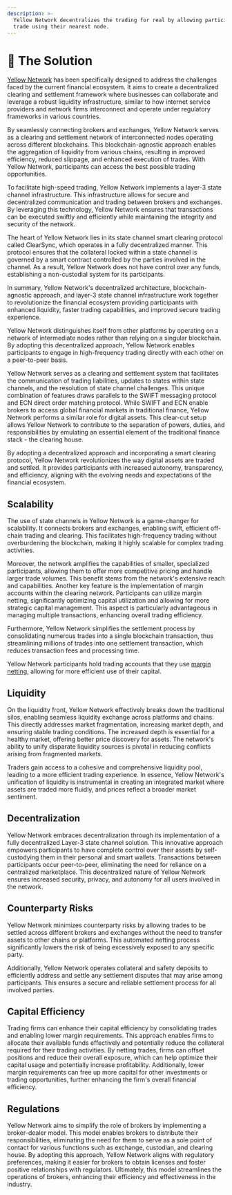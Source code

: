 ```yaml
---
description: >-
  Yellow Network decentralizes the trading for real by allowing participants to
  trade using their nearest node.
---
```


# 🚀 The Solution

[Yellow Network](https://www.yellow.org/) has been specifically designed to address the challenges faced by the current financial ecosystem. It aims to create a decentralized clearing and settlement framework where businesses can collaborate and leverage a robust liquidity infrastructure, similar to how internet service providers and network firms interconnect and operate under regulatory frameworks in various countries.

By seamlessly connecting brokers and exchanges, Yellow Network serves as a clearing and settlement network of interconnected nodes operating across different blockchains. This blockchain-agnostic approach enables the aggregation of liquidity from various chains, resulting in improved efficiency, reduced slippage, and enhanced execution of trades. With Yellow Network, participants can access the best possible trading opportunities.

To facilitate high-speed trading, Yellow Network implements a layer-3 state channel infrastructure. This infrastructure allows for secure and decentralized communication and trading between brokers and exchanges. By leveraging this technology, Yellow Network ensures that transactions can be executed swiftly and efficiently while maintaining the integrity and security of the network.

The heart of Yellow Network lies in its state channel smart clearing protocol called ClearSync, which operates in a fully decentralized manner. This protocol ensures that the collateral locked within a state channel is governed by a smart contract controlled by the parties involved in the channel. As a result, Yellow Network does not have control over any funds, establishing a non-custodial system for its participants.

In summary, Yellow Network's decentralized architecture, blockchain-agnostic approach, and layer-3 state channel infrastructure work together to revolutionize the financial ecosystem providing participants with enhanced liquidity, faster trading capabilities, and improved secure trading experience.

Yellow Network distinguishes itself from other platforms by operating on a network of intermediate nodes rather than relying on a singular blockchain. By adopting this decentralized approach, Yellow Network enables participants to engage in high-frequency trading directly with each other on a peer-to-peer basis.

Yellow Network serves as a clearing and settlement system that facilitates the communication of trading liabilities, updates to states within state channels, and the resolution of state channel challenges. This unique combination of features draws parallels to the SWIFT messaging protocol and ECN direct order matching protocol. While SWIFT and ECN enable brokers to access global financial markets in traditional finance, Yellow Network performs a similar role for digital assets. This clear-cut setup allows Yellow Network to contribute to the separation of powers, duties, and responsibilities by emulating an essential element of the traditional finance stack - the clearing house.

By adopting a decentralized approach and incorporating a smart clearing protocol, Yellow Network revolutionizes the way digital assets are traded and settled. It provides participants with increased autonomy, transparency, and efficiency, aligning with the evolving needs and expectations of the financial ecosystem.

## Scalability&#x20;

The use of state channels in Yellow Network is a game-changer for scalability. It connects brokers and exchanges, enabling swift, efficient off-chain trading and clearing. This facilitates high-frequency trading without overburdening the blockchain, making it highly scalable for complex trading activities.&#x20;

Moreover, the network amplifies the capabilities of smaller, specialized participants, allowing them to offer more competitive pricing and handle larger trade volumes. This benefit stems from the network's extensive reach and capabilities. Another key feature is the implementation of margin accounts within the clearing network. Participants can utilize margin netting, significantly optimizing capital utilization and allowing for more strategic capital management. This aspect is particularly advantageous in managing multiple transactions, enhancing overall trading efficiency.&#x20;

Furthermore, Yellow Network simplifies the settlement process by consolidating numerous trades into a single blockchain transaction, thus streamlining millions of trades into one settlement transaction, which reduces transaction fees and processing time.

Yellow Network participants hold trading accounts that they use [margin netting](../../legacy/architecture-and-design/smart-clearing-protocol.md), allowing for more efficient use of their capital.&#x20;

## Liquidity

On the liquidity front, Yellow Network effectively breaks down the traditional silos, enabling seamless liquidity exchange across platforms and chains. This directly addresses market fragmentation, increasing market depth, and ensuring stable trading conditions. The increased depth is essential for a healthy market, offering better price discovery for assets. The network's ability to unify disparate liquidity sources is pivotal in reducing conflicts arising from fragmented markets.

&#x20;Traders gain access to a cohesive and comprehensive liquidity pool, leading to a more efficient trading experience. In essence, Yellow Network's unification of liquidity is instrumental in creating an integrated market where assets are traded more fluidly, and prices reflect a broader market sentiment.

## Decentralization

Yellow Network embraces decentralization through its implementation of a fully decentralized Layer-3 state channel solution. This innovative approach empowers participants to have complete control over their assets by self-custodying them in their personal and smart wallets. Transactions between participants occur peer-to-peer, eliminating the need for reliance on a centralized marketplace. This decentralized nature of Yellow Network ensures increased security, privacy, and autonomy for all users involved in the network.

## Counterparty Risks

Yellow Network minimizes counterparty risks by allowing trades to be settled across different brokers and exchanges without the need to transfer assets to other chains or platforms. This automated netting process significantly lowers the risk of being excessively exposed to any specific party.&#x20;

Additionally, Yellow Network operates collateral and safety deposits to efficiently address and settle any settlement disputes that may arise among participants. This ensures a secure and reliable settlement process for all involved parties.

## Capital Efficiency

Trading firms can enhance their capital efficiency by consolidating trades and enabling lower margin requirements. This approach enables firms to allocate their available funds effectively and potentially reduce the collateral required for their trading activities. By netting trades, firms can offset positions and reduce their overall exposure, which can help optimize their capital usage and potentially increase profitability. Additionally, lower margin requirements can free up more capital for other investments or trading opportunities, further enhancing the firm's overall financial efficiency.

## Regulations

Yellow Network aims to simplify the role of brokers by implementing a broker-dealer model. This model enables brokers to distribute their responsibilities, eliminating the need for them to serve as a sole point of contact for various functions such as exchange, custodian, and clearing house. By adopting this approach, Yellow Network aligns with regulatory preferences, making it easier for brokers to obtain licenses and foster positive relationships with regulators. Ultimately, this model streamlines the operations of brokers, enhancing their efficiency and effectiveness in the industry.
